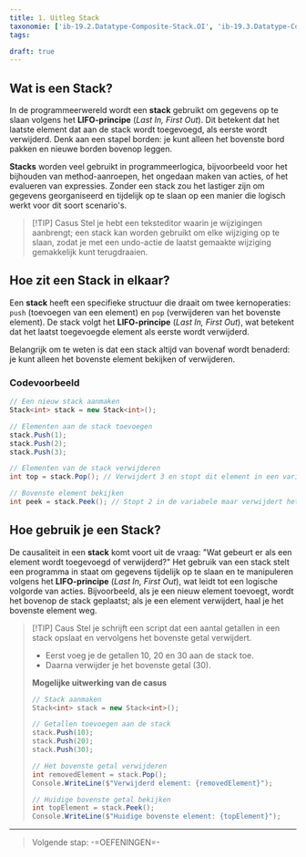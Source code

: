 ```yaml
---
title: 1. Uitleg Stack
taxonomie: ['ib-19.2.Datatype-Composite-Stack.OI', 'ib-19.3.Datatype-Composite-Stack.OI']
tags:

draft: true 
---
```


## Wat is een Stack?
In de programmeerwereld wordt een **stack** gebruikt om gegevens op te slaan volgens het **LIFO-principe** (_Last In, First Out_). Dit betekent dat het laatste element dat aan de stack wordt toegevoegd, als eerste wordt verwijderd. Denk aan een stapel borden: je kunt alleen het bovenste bord pakken en nieuwe borden bovenop leggen.

**Stacks** worden veel gebruikt in programmeerlogica, bijvoorbeeld voor het bijhouden van method-aanroepen, het ongedaan maken van acties, of het evalueren van expressies. Zonder een stack zou het lastiger zijn om gegevens georganiseerd en tijdelijk op te slaan op een manier die logisch werkt voor dit soort scenario's.

> [!TIP] Casus
> Stel je hebt een teksteditor waarin je wijzigingen aanbrengt; een stack kan worden gebruikt om elke wijziging op te slaan, zodat je met een undo-actie de laatst gemaakte wijziging gemakkelijk kunt terugdraaien.

## Hoe zit een Stack in elkaar?
Een **stack** heeft een specifieke structuur die draait om twee kernoperaties: `push` (toevoegen van een element) en `pop` (verwijderen van het bovenste element). De stack volgt het **LIFO-principe** (_Last In, First Out_), wat betekent dat het laatst toegevoegde element als eerste wordt verwijderd.

Belangrijk om te weten is dat een stack altijd van bovenaf wordt benaderd: je kunt alleen het bovenste element bekijken of verwijderen.

### Codevoorbeeld
```C#
// Een nieuw stack aanmaken
Stack<int> stack = new Stack<int>();

// Elementen aan de stack toevoegen
stack.Push(1);
stack.Push(2);
stack.Push(3);

// Elementen van de stack verwijderen
int top = stack.Pop(); // Verwijdert 3 en stopt dit element in een variabele

// Bovenste element bekijken
int peek = stack.Peek(); // Stopt 2 in de variabele maar verwijdert het niet
```

## Hoe gebruik je een Stack?
De causaliteit in een **stack** komt voort uit de vraag: "Wat gebeurt er als een element wordt toegevoegd of verwijderd?" Het gebruik van een stack stelt een programma in staat om gegevens tijdelijk op te slaan en te manipuleren volgens het **LIFO-principe** (_Last In, First Out_), wat leidt tot een logische volgorde van acties. Bijvoorbeeld, als je een nieuw element toevoegt, wordt het bovenop de stack geplaatst; als je een element verwijdert, haal je het bovenste element weg.

> [!TIP] Caus
> Stel je schrijft een script dat een aantal getallen in een stack opslaat en vervolgens het bovenste getal verwijdert.
> 
> - Eerst voeg je de getallen 10, 20 en 30 aan de stack toe.
> - Daarna verwijder je het bovenste getal (30).
> 
> **Mogelijke uitwerking van de casus**
> ``` C#
> // Stack aanmaken
> Stack<int> stack = new Stack<int>();
> 
> // Getallen toevoegen aan de stack
> stack.Push(10);
> stack.Push(20);
> stack.Push(30);
> 
> // Het bovenste getal verwijderen
> int removedElement = stack.Pop();
> Console.WriteLine($"Verwijderd element: {removedElement}");
> 
> // Huidige bovenste getal bekijken
> int topElement = stack.Peek(); 
> Console.WriteLine($"Huidige bovenste element: {topElement}");
> ```

---

> Volgende stap: -=OEFENINGEN=-
